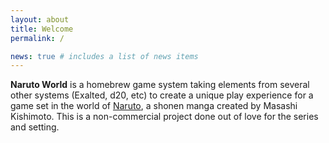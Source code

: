 ```yaml
---
layout: about
title: Welcome
permalink: /

news: true # includes a list of news items
---
```


**Naruto World** is a homebrew game system taking elements from several other systems (Exalted, d20, etc) to create a unique play experience for a game set in the world of [Naruto](https://en.wikipedia.org/wiki/Naruto), a shonen manga created by Masashi Kishimoto. This is a non-commercial project done out of love for the series and setting.
